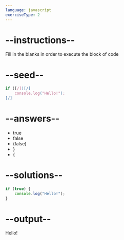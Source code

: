 ```yaml
---
language: javascript
exerciseType: 2
---
```


# --instructions--

Fill in the blanks in order to execute the block of code

# --seed--

```javascript
if ([/])[/]
    console.log("Hello!");
[/]
```

# --answers--

- true
- false
- (false)
- }
-  {

# --solutions--

```javascript
if (true) {
    console.log("Hello!");
}
```

# --output--

Hello!
